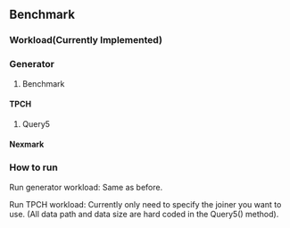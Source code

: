 ## Benchmark

### Workload(Currently Implemented)

### Generator

1. Benchmark

#### TPCH

1. Query5

#### Nexmark

### How to run

Run generator workload: Same as before.

Run TPCH workload: Currently only need to specify the joiner you want to use. (All data path and data size are hard coded in the Query5() method).



